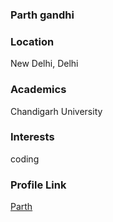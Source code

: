 ### Parth gandhi
### Location

New Delhi, Delhi

### Academics

Chandigarh University

### Interests

coding

### Profile Link

[Parth](https://github.com/iparth36i)
